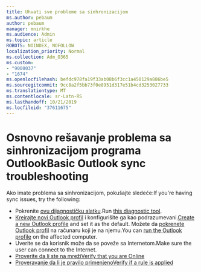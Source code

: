 ```yaml
---
title: Uhvati sve probleme sa sinhronizacijom
ms.author: pebaum
author: pebaum
manager: mnirkhe
ms.audience: Admin
ms.topic: article
ROBOTS: NOINDEX, NOFOLLOW
localization_priority: Normal
ms.collection: Adm_O365
ms.custom:
- "9000037"
- "1674"
ms.openlocfilehash: befdc978fa19f33ab08b6f3cc1a450129a886be5
ms.sourcegitcommit: 9cc8a2f5bb73f0e8951d317e51b4cd3253027733
ms.translationtype: MT
ms.contentlocale: sr-Latn-RS
ms.lasthandoff: 10/21/2019
ms.locfileid: "37611675"
---
```

# <a name="basic-outlook-sync-troubleshooting"></a><span data-ttu-id="62488-102">Osnovno rešavanje problema sa sinhronizacijom programa Outlook</span><span class="sxs-lookup"><span data-stu-id="62488-102">Basic Outlook sync troubleshooting</span></span>

<span data-ttu-id="62488-103">Ako imate problema sa sinhronizacijom, pokušajte sledeće:</span><span class="sxs-lookup"><span data-stu-id="62488-103">If you're having sync issues, try the following:</span></span>

- <span data-ttu-id="62488-104">Pokrenite [ovu dijagnostičku alatku](https://aka.ms/sara-outlooksendreceive).</span><span class="sxs-lookup"><span data-stu-id="62488-104">Run [this diagnostic tool](https://aka.ms/sara-outlooksendreceive).</span></span>
- <span data-ttu-id="62488-105">[Kreirajte novi Outlook profil](https://support.office.com/article/f544c1ba-3352-4b3b-be0b-8d42a540459d) i konfigurišite ga kao podrazumevani.</span><span class="sxs-lookup"><span data-stu-id="62488-105">[Create a new Outlook profile](https://support.office.com/article/f544c1ba-3352-4b3b-be0b-8d42a540459d) and set it as the default.</span></span> <span data-ttu-id="62488-106">Možete da [pokrenete Outlook profil](https://aka.ms/SaRA-OutlookSetupProfile) na računaru koji je na njemu.</span><span class="sxs-lookup"><span data-stu-id="62488-106">You can [run the Outlook profile](https://aka.ms/SaRA-OutlookSetupProfile) on the affected computer.</span></span>
- <span data-ttu-id="62488-107">Uverite se da korisnik može da se poveže sa Internetom.</span><span class="sxs-lookup"><span data-stu-id="62488-107">Make sure the user can connect to the Internet.</span></span> 
- [<span data-ttu-id="62488-108">Proverite da li ste na mreži</span><span class="sxs-lookup"><span data-stu-id="62488-108">Verify that you are Online</span></span>](https://support.office.com/article/2460e4a8-16c7-47fc-b204-b1549275aac9)
- [<span data-ttu-id="62488-109">Proveravanje da li je pravilo primenjeno</span><span class="sxs-lookup"><span data-stu-id="62488-109">Verify if a rule is applied</span></span>](https://support.office.com/article/C24F5DEA-9465-4DF4-AD17-A50704D66C59)